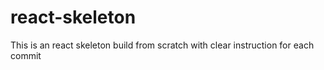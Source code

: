 # react-skeleton
This is an react skeleton build from scratch with clear instruction for each commit
